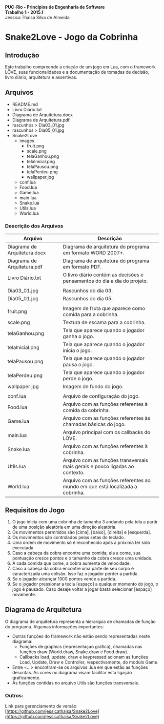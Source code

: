 
**PUC-Rio - Princípios de Engenharia de Software**  
**Trabalho 1 - 2015.1**  
Jéssica Thaisa Silva de Almeida  

# Snake2Love - Jogo da Cobrinha

## Introdução
Este trabalho compreende a criação de um jogo em Lua, com o framework LÖVE, suas funcionalidades e a documentação de tomadas de decisão, livro diário, arquitetura e assertivas.


## Arquivos

- README.md
- Livro Diário.txt
- Diagrama de Arquitetura.docx
- Diagrama de Arquitetura.pdf
- rascunhos > Dia03_01.jpg
- rascunhos > Dia05_01.jpg
- Snake2Love
	- images
		- fruit.png
		- scale.png
        - telaGanhou.png
        - telaInicial.png
        - telaPausou.png
        - telaPerdeu.png
        - wallpaper.jpg
	- conf.lua
	- Food.lua
	- Game.lua
	- main.lua
	- Snake.lua
	- Utils.lua
	- World.lua

### Descrição dos Arquivos

| Arquivo           | Descrição  |
| ------------------|----------- |
| Diagrama de Arquitetura.docx | Diagrama de arquitetura do programa em formato WORD 2007+. |
| Diagrama de Arquitetura.pdf | Diagrama de arquitetura do programa em formato PDF. |
| Livro Diário.txt  | O livro diário contém as decisões e pensamentos do dia a dia do projeto.|
| 					| 			 |
| Dia03_01.jpg		| Rascunhos do dia 03. |
| Dia05_01.jpg		| Rascunhos do dia 05. |
| 					| 			 |
| fruit.png         | Imagem de fruta que aparece como comida para a cobrinha. |
| scale.png			| Textura de escama para a cobrinha. |
| telaGanhou.png	| Tela que aparece quando o jogador ganha o jogo. |
| telaInicial.png	| Tela que aparece quando o jogador inicia o jogo. |
| telaPausou.png	| Tela que aparece quando o jogador pausa o jogo. |
| telaPerdeu.png	| Tela que aparece quando o jogador perde o jogo. |
| wallpaper.jpg		| Imagem de fundo do jogo. |
| 					| 			 |
| conf.lua			| Arquivo de configuração do jogo. |
| Food.lua			| Arquivo com as funções referentes à comida da cobrinha. |
| Game.lua			| Arquivo com as funções referentes às chamadas básicas do jogo. |
| main.lua			| Arquivo principal com os callbacks do LÖVE. |
| Snake.lua			| Arquivo com as funções referentes à cobrinha. |
| Utils.lua			| Arquivo com as funções transversais mais gerais e pouco ligadas ao contexto. |
| World.lua			| Arquivo com as funções referentes ao mundo em que está localizada a cobrinha. |


## Requisitos do Jogo

 1. O jogo inicia com uma cobrinha de tamanho 3 andando pela tela a
    partir de uma posição aleatória em uma direção aleatória.
 2. Os movimentos permitidos são [cima], [baixo], [direita] e
    [esquerda].
 3. Os movimentos são controlados pelas setas do teclado.
 4. Uma ordem de movimento só é reconhecido após a próxima ter sido executada.
 4. Caso a cabeça da cobra encontre uma comida, ela a come, sua
    pontuação cresce  pontos e o tamanho da cobra cresce uma unidade.
 5. A cada comida que come, a cobra aumenta de velocidade.
 6. Caso a cabeça da cobra encontre uma parte de seu corpo é
    caracterizada uma colisão. Isso faz o jogador perder a partida.
 7. Se o jogador alcançar 1000 pontos vence a partida.
 8. Se o jogador pressionar a tecla [espaço] a qualquer momento do jogo, o jogo é pausado. Caso deseje voltar a jogar basta selecionar [espaço] novamente.

  
## Diagrama de Arquitetura

O diagrama de arquitetura representa a hierarquia de chamadas de função do programa.
Algumas informações importantes:

 - Outras funções do framework não estão sendo representadas neste diagrama:
	 - 	Funções de graphics (representaçao gráfica), chamadas nas funções draw (World.draw, Snake.draw e Food.draw).
	 - Callbacks load, update, draw e keypressed acionam as funções Load, Update, Draw e Controller, respectivamente, do modulo Game.
 - Entre <...> encontram-se os arquivos .lua em que estão as funções descritas. As cores no diagrama visam facilitar esta ligação graficamente.
 - As funções contidas no arquivo Utils são funções transversais.


### Outros:

Link para gerenciamento de versão: [https://github.com/jessicathaisa/Snake2Love](https://github.com/jessicathaisa/Snake2Love)